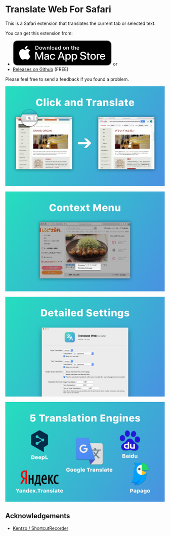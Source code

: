 # Translate Web For Safari

This is a Safari extension that translates the current tab or selected text.

You can get this extension from:

- <a href="https://itunes.apple.com/app/id1513175329">![appstore-badge](./appstore-badge.svg)</a> or
- [Releases on Github](https://github.com/mshibanami/TranslateWebForSafari/releases) (FREE)

Please feel free to send a feedback if you found a problem.

![screenshot1](screenshots/1.jpg)

![screenshot1](screenshots/2.jpg)

![screenshot1](screenshots/3.jpg)

![screenshot1](screenshots/4.jpg)

## Acknowledgements

- [Kentzo / ShortcutRecorder](https://github.com/Kentzo/ShortcutRecorder)
